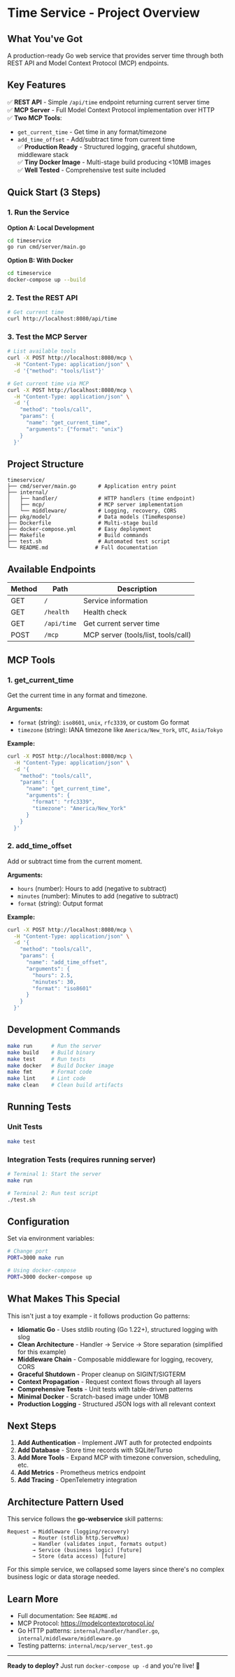 # Time Service - Project Overview

## What You've Got

A production-ready Go web service that provides server time through both REST API and Model Context Protocol (MCP) endpoints.

## Key Features

✅ **REST API** - Simple `/api/time` endpoint returning current server time  
✅ **MCP Server** - Full Model Context Protocol implementation over HTTP  
✅ **Two MCP Tools**:
   - `get_current_time` - Get time in any format/timezone
   - `add_time_offset` - Add/subtract time from current time  
✅ **Production Ready** - Structured logging, graceful shutdown, middleware stack  
✅ **Tiny Docker Image** - Multi-stage build producing <10MB images  
✅ **Well Tested** - Comprehensive test suite included  

## Quick Start (3 Steps)

### 1. Run the Service

**Option A: Local Development**
```bash
cd timeservice
go run cmd/server/main.go
```

**Option B: With Docker**
```bash
cd timeservice
docker-compose up --build
```

### 2. Test the REST API

```bash
# Get current time
curl http://localhost:8080/api/time
```

### 3. Test the MCP Server

```bash
# List available tools
curl -X POST http://localhost:8080/mcp \
  -H "Content-Type: application/json" \
  -d '{"method": "tools/list"}'

# Get current time via MCP
curl -X POST http://localhost:8080/mcp \
  -H "Content-Type: application/json" \
  -d '{
    "method": "tools/call",
    "params": {
      "name": "get_current_time",
      "arguments": {"format": "unix"}
    }
  }'
```

## Project Structure

```
timeservice/
├── cmd/server/main.go       # Application entry point
├── internal/
│   ├── handler/             # HTTP handlers (time endpoint)
│   ├── mcp/                 # MCP server implementation
│   └── middleware/          # Logging, recovery, CORS
├── pkg/model/               # Data models (TimeResponse)
├── Dockerfile               # Multi-stage build
├── docker-compose.yml       # Easy deployment
├── Makefile                 # Build commands
├── test.sh                  # Automated test script
└── README.md               # Full documentation
```

## Available Endpoints

| Method | Path        | Description                    |
|--------|-------------|--------------------------------|
| GET    | `/`         | Service information           |
| GET    | `/health`   | Health check                  |
| GET    | `/api/time` | Get current server time       |
| POST   | `/mcp`      | MCP server (tools/list, tools/call) |

## MCP Tools

### 1. get_current_time

Get the current time in any format and timezone.

**Arguments:**
- `format` (string): `iso8601`, `unix`, `rfc3339`, or custom Go format
- `timezone` (string): IANA timezone like `America/New_York`, `UTC`, `Asia/Tokyo`

**Example:**
```bash
curl -X POST http://localhost:8080/mcp \
  -H "Content-Type: application/json" \
  -d '{
    "method": "tools/call",
    "params": {
      "name": "get_current_time",
      "arguments": {
        "format": "rfc3339",
        "timezone": "America/New_York"
      }
    }
  }'
```

### 2. add_time_offset

Add or subtract time from the current moment.

**Arguments:**
- `hours` (number): Hours to add (negative to subtract)
- `minutes` (number): Minutes to add (negative to subtract)
- `format` (string): Output format

**Example:**
```bash
curl -X POST http://localhost:8080/mcp \
  -H "Content-Type: application/json" \
  -d '{
    "method": "tools/call",
    "params": {
      "name": "add_time_offset",
      "arguments": {
        "hours": 2.5,
        "minutes": 30,
        "format": "iso8601"
      }
    }
  }'
```

## Development Commands

```bash
make run      # Run the server
make build    # Build binary
make test     # Run tests
make docker   # Build Docker image
make fmt      # Format code
make lint     # Lint code
make clean    # Clean build artifacts
```

## Running Tests

### Unit Tests
```bash
make test
```

### Integration Tests (requires running server)
```bash
# Terminal 1: Start the server
make run

# Terminal 2: Run test script
./test.sh
```

## Configuration

Set via environment variables:

```bash
# Change port
PORT=3000 make run

# Using docker-compose
PORT=3000 docker-compose up
```

## What Makes This Special

This isn't just a toy example - it follows production Go patterns:

- **Idiomatic Go** - Uses stdlib routing (Go 1.22+), structured logging with slog
- **Clean Architecture** - Handler → Service → Store separation (simplified for this example)
- **Middleware Chain** - Composable middleware for logging, recovery, CORS
- **Graceful Shutdown** - Proper cleanup on SIGINT/SIGTERM
- **Context Propagation** - Request context flows through all layers
- **Comprehensive Tests** - Unit tests with table-driven patterns
- **Minimal Docker** - Scratch-based image under 10MB
- **Production Logging** - Structured JSON logs with all relevant context

## Next Steps

1. **Add Authentication** - Implement JWT auth for protected endpoints
2. **Add Database** - Store time records with SQLite/Turso
3. **Add More Tools** - Expand MCP with timezone conversion, scheduling, etc.
4. **Add Metrics** - Prometheus metrics endpoint
5. **Add Tracing** - OpenTelemetry integration

## Architecture Pattern Used

This service follows the **go-webservice** skill patterns:

```
Request → Middleware (logging/recovery) 
        → Router (stdlib http.ServeMux)
        → Handler (validates input, formats output)
        → Service (business logic) [future]
        → Store (data access) [future]
```

For this simple service, we collapsed some layers since there's no complex business logic or data storage needed.

## Learn More

- Full documentation: See `README.md`
- MCP Protocol: https://modelcontextprotocol.io/
- Go HTTP patterns: `internal/handler/handler.go`, `internal/middleware/middleware.go`
- Testing patterns: `internal/mcp/server_test.go`

---

**Ready to deploy?** Just run `docker-compose up -d` and you're live! 🚀
